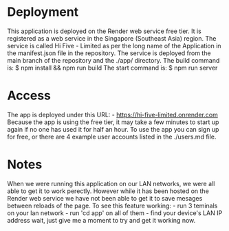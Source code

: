 # Deployment
This application is deployed on the Render web service free tier.
It is registered as a web service in the Singapore (Southeast Asia) region.
The service is called Hi Five - Limited as per the long name of the Application in the manifest.json file in the repository.
The service is deployed from the main branch of the repository and the ./app/ directory.
The build command is: $ npm install && npm run build
The start command is: $ npm run server

# Access
The app is deployed under this URL:
    - https://hi-five-limited.onrender.com
Because the app is using the free tier, it may take a few minutes to start up again if no one has used it for half an hour.
To use the app you can sign up for free, or there are 4 example user accounts listed in the ./users.md file.

# Notes
When we were running this application on our LAN networks, we were all able to get it to work perectly.
However while it has been hosted on the Render web service we have not been able to get it to save mesages between reloads of the page.
To see this feature working:
    - run 3 teminals on your lan network
    - run 'cd app' on all of them
    - find your device's LAN IP address
wait, just give me a moment to try and get it working now.